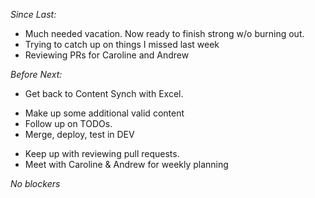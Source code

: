 *Since Last:*
* Much needed vacation. Now ready to finish strong w/o burning out.
* Trying to catch up on things I missed last week
* Reviewing PRs for Caroline and Andrew 

*Before Next:*

* Get back to Content Synch with Excel.
 - Make up some additional valid content
 - Follow up on TODOs.
 - Merge, deploy, test in DEV
* Keep up with reviewing pull requests.
* Meet with Caroline & Andrew for weekly planning

*No blockers*
